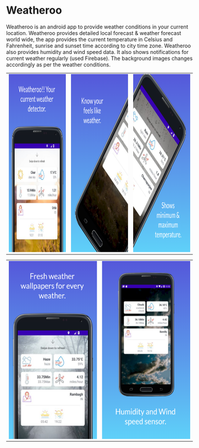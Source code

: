 # Weatheroo
Weatheroo is an android app to provide weather conditions in your current location. Weatheroo provides detailed local forecast &amp; weather forecast world wide, the app provides the current temperature in Celsius and Fahrenheit, sunrise and sunset time according to city time zone. Weatheroo also provides humidity and wind speed data. It also shows notifications for current weather regularly (used Firebase). The background images changes accordingly as per the weather conditions.

<table>
  <tr>
    <td><img src="https://github.com/Dhananjai543/Weatheroo/blob/master/screen_1.png" width=270 height=480></td>
    <td><img src="https://github.com/Dhananjai543/Weatheroo/blob/master/screen_2.png" width=270 height=480></td>
    <td><img src="https://github.com/Dhananjai543/Weatheroo/blob/master/screen_3.png" width=270 height=480></td>
  </tr>
 </table>
 <table>
  <tr>
    <td><img src="https://github.com/Dhananjai543/Weatheroo/blob/master/screen_4.png" width=270 height=480></td>
    <td><img src="https://github.com/Dhananjai543/Weatheroo/blob/master/screen_5.png" width=270 height=480></td>
  </tr>
 </table>

